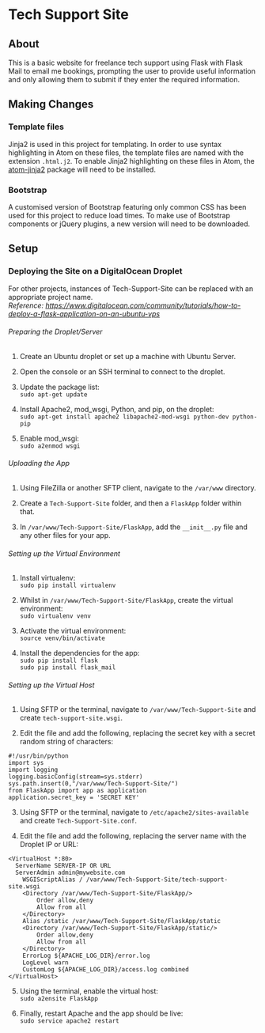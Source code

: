 # Tech Support Site

## About
This is a basic website for freelance tech support using Flask with Flask Mail to email me bookings, prompting the user to provide useful information and only allowing them to submit if they enter the required information.

## Making Changes

### Template files
Jinja2 is used in this project for templating. In order to use syntax highlighting in Atom on these files, the template files are named with the extension `.html.j2`. To enable Jinja2 highlighting on these files in Atom, the [atom-jinja2](https://atom.io/packages/atom-jinja2) package will need to be installed.

### Bootstrap
A customised version of Bootstrap featuring only common CSS has been used for this project to reduce load times. To make use of Bootstrap components or jQuery plugins, a new version will need to be downloaded.

## Setup

### Deploying the Site on a DigitalOcean Droplet
For other projects, instances of Tech-Support-Site can be replaced with an appropriate project name.  
*Reference: https://www.digitalocean.com/community/tutorials/how-to-deploy-a-flask-application-on-an-ubuntu-vps*

###### Preparing the Droplet/Server

1. Create an Ubuntu droplet or set up a machine with Ubuntu Server.

2. Open the console or an SSH terminal to connect to the droplet.

3. Update the package list:  
`sudo apt-get update`

3. Install Apache2, mod_wsgi, Python, and pip, on the droplet:  
`sudo apt-get install apache2 libapache2-mod-wsgi python-dev python-pip`

4. Enable mod_wsgi:  
`sudo a2enmod wsgi`

###### Uploading the App

1. Using FileZilla or another SFTP client, navigate to the `/var/www` directory.

2. Create a `Tech-Support-Site` folder, and then a `FlaskApp` folder within that.

3. In `/var/www/Tech-Support-Site/FlaskApp`, add the `__init__.py` file and any other files for your app.

###### Setting up the Virtual Environment

1. Install virtualenv:  
`sudo pip install virtualenv`

2. Whilst in `/var/www/Tech-Support-Site/FlaskApp`, create the virtual environment:  
`sudo virtualenv venv`

3. Activate the virtual environment:  
`source venv/bin/activate`

4. Install the dependencies for the app:  
`sudo pip install flask`  
`sudo pip install flask_mail`

###### Setting up the Virtual Host

1. Using SFTP or the terminal, navigate to  `/var/www/Tech-Support-Site` and create `tech-support-site.wsgi`.

2. Edit the file and add the following, replacing the secret key with a secret random string of characters:  
```
#!/usr/bin/python
import sys
import logging
logging.basicConfig(stream=sys.stderr)
sys.path.insert(0,"/var/www/Tech-Support-Site/")
from FlaskApp import app as application
application.secret_key = 'SECRET KEY'
```

3. Using SFTP or the terminal, navigate to `/etc/apache2/sites-available` and create `Tech-Support-Site.conf`.

4. Edit the file and add the following, replacing the server name with the Droplet IP or URL:
```
<VirtualHost *:80>
  ServerName SERVER-IP OR URL
  ServerAdmin admin@mywebsite.com
	WSGIScriptAlias / /var/www/Tech-Support-Site/tech-support-site.wsgi
	<Directory /var/www/Tech-Support-Site/FlaskApp/>
		Order allow,deny
		Allow from all
	</Directory>
	Alias /static /var/www/Tech-Support-Site/FlaskApp/static
	<Directory /var/www/Tech-Support-Site/FlaskApp/static/>
		Order allow,deny
		Allow from all
	</Directory>
	ErrorLog ${APACHE_LOG_DIR}/error.log
	LogLevel warn
	CustomLog ${APACHE_LOG_DIR}/access.log combined
</VirtualHost>
```

5. Using the terminal, enable the virtual host:  
`sudo a2ensite FlaskApp`

6. Finally, restart Apache and the app should be live:  
`sudo service apache2 restart`  
